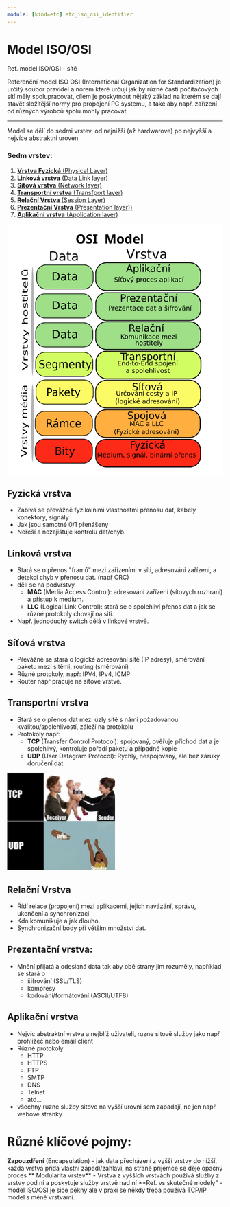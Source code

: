```yaml
---
module: [kind=etc] etc_iso_osi_identifier
---
```

# Model ISO/OSI
Ref. model ISO/OSI - sítě

Referenční model ISO OSI (International Organization for Standardization) je určitý soubor
pravidel a norem které určují jak by různé části počítačových sítí měly spolupracovat, cílem je poskytnout
nějaký základ na kterém se dají stavět složitější normy pro propojení PC systemu, a také aby např.
zařízení od různých výrobců spolu mohly pracovat.

---
Model se dělí do sedmi vrstev, od nejnižší (až hardwarove) po nejvyšší a nejvíce abstraktní uroven
### Sedm vrstev:
1. [**Vrstva Fyzická** (Physical Layer)](#fyzická-vrstva)
1. [**Linková vrstva** (Data Link layer)](#linková-vrstva)
1. [**Síťová vrstva** (Network layer)](#síťová-vrstva)
1. [**Transportní vrstva** (Transfport layer)](#transportní-vrstva)
1. [**Relační Vrstva** (Session Layer)](#relační-vrstva)
1. [**Prezentační Vrstva** (Presentation layer))](#prezentační-vrstva)
1. [**Aplikační vrstva** (Application layer)](#aplikační-vrstva)

<div style="background: rgb(20,160,250); display: inline-block">
    <img src="./layers.png" style="display: block"></img>
</div>


## Fyzická vrstva
- Zabívá se převážně fyzikalnimi vlastnostmi přenosu dat, kabely konektory, signály
- Jak jsou samotné 0/1 přenášeny
- Neřeší a nezajištuje kontrolu dat/chyb.

## Linková vrstva
- Stará se o přenos "framů" mezi zařízeními v síti, adresováni zařízení, a detekci chyb v přenosu dat. (např CRC)
- dělí se na podvrstvy
    - **MAC** (Media Access Control): adresování zařízení (sítovych rozhrani) a přístup k medium.
    - **LLC** (Logical Link Control): stará se o spolehliví přenos dat a jak se různé protokoly chovají na siti.
- Např. jednoduchý switch dělá v linkové vrstvě.

## Síťová vrstva
- Převážně se stará o logické adresování sítě (IP adresy), směrování paketu mezi sitěmi, routing (směrování)
- Různé protokoly, např: IPV4, IPv4, ICMP
- Router např pracuje na síťové vrstvě.

## Transportní vrstva
- Stará se o přenos dat mezi uzly sítě s námi požadovanou kvalitou/spolehlivostí, záleží na protokolu
- Protokoly např:
    - **TCP** (Transfer Control Protocol): spojovaný, ověřuje přichod dat a je spolehlivý, kontroluje pořadí paketu a případné kopie
    - **UDP** (User Datagram Protocol): Rychlý, nespojovaný, ale bez záruky doručení dat.

<div style="background: rgb(20,160,250); display: inline-block; width: 50%">
    <img src="./protocol_img.png" style="display: block"></img>
</div>

## Relační Vrstva
- Řídí relace (propojení) mezi aplikacemi, jejich navázání, správu, ukončení a synchronizaci
- Kdo komunikuje a jak dlouho.
- Synchronizační body při větším množství dat.

## Prezentační vrstva:
- Mnění přijatá a odeslaná data tak aby obě strany jim rozuměly, například se stará o
    - šifrování (SSL/TLS)
    - kompresy
    - kodování/formátování (ASCII/UTF8)

## Aplikační vrstva
- Nejvíc abstraktní vrstva a nejblíž uživateli, ruzne sitově služby jako např prohližeč nebo email client
- Různé protokoly
    - HTTP
    - HTTPS
    - FTP
    - SMTP
    - DNS
    - Telnet
    - atd...
- všechny ruzne služby sitove na vyšší urovni sem zapadají, ne jen např webove stranky

# Různé klíčové pojmy:
**Zapouzdření** (Encapsulation) - jak data přecházení z vyšší vrstvy do nižší, každá vrstva přidá vlastní západí/zahlaví, na straně přijemce se děje opačný proces
** Modularita vrstev** - Vrstva z vyšších vrstvách používá služby z vrstvy pod ní a poskytuje služby vrstvě nad ní
**Ref. vs skutečné modely" - model ISO/OSI je sice pěkný ale v praxi se někdy třeba používá TCP/IP model s méně vrstvami.